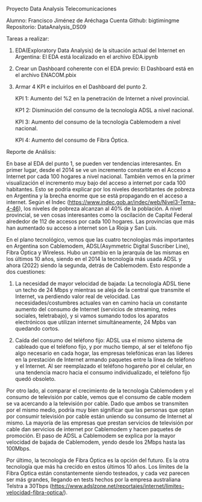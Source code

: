 Proyecto Data Analysis
Telecomunicaciones

Alumno: Francisco Jiménez de Aréchaga
Cuenta Github: bigtimingme
Repositorio: DataAnalysis_DS09

Tareas a realizar:
1. EDA(Exploratory Data Analysis) de la situación actual del Internet en Argentina:
   El EDA está localizado en el archivo EDA.ipynb

2. Crear un Dashboard coherente con el EDA previo:
   El Dashboard está en el archivo ENACOM.pbix

3. Armar 4 KPI e incluírlos en el Dashboard del punto 2.

   KPI 1: Aumento del %2 en la penetración de Internet a nivel provincial.

   KP1 2: Disminución del consumo de la tecnología ADSL a nivel nacional.

   KPI 3: Aumento del consumo de la tecnología Cablemodem a nivel nacional.

   KPI 4: Aumento del consumo de Fibra Óptica.


Reporte de Análisis:

En base al EDA del punto 1, se pueden ver tendencias interesantes. En primer lugar, desde el 2014 se ve un incremento constante en el Acceso a Internet por cada 100 hogares a nivel nacional. También vemos en la primer visualización el incremento muy bajo del acceso a internet por cada 100 habitantes. Esto se podría explicar por los niveles desorbitantes de pobreza en Argentina y la brecha enorme que se está propagando en el acceso a internet. Según el Indec (https://www.indec.gob.ar/indec/web/Nivel3-Tema-4-46), los niveles de pobreza alcanzan al 40% de la población.
A nivel provincial, se ven cosas interesantes como la oscilación de Capital Federal alrededor de 112 de accesos por cada 100 hogares. Las provincias que más han aumentado su acceso a internet son La Rioja y San Luis.

En el plano tecnológico, vemos que las cuatro tecnologías más importantes en Argentina son Cablemodem, ADSL(Asymmetric Digital Suscriber Line), Fibra Óptica y Wireless. Hubo un cambio en la jerarquía de las mismas en los últimos 10 años, siendo en el 2014 la tecnología más usada ADSL y ahora (2022) siendo la segunda, detrás de Cablemodem. 
Esto responde a dos cuestiones:
1. La necesidad de mayor velocidad de bajada: La tecnología ADSL tiene un techo de 24 Mbps y mientras se aleja de la central que transmite el Internet, va perdiendo valor real de velocidad. Las necesidades/costumbres actuales van en camino hacia un constante aumento del consumo de Internet (servicios de streaming, redes sociales, teletrabajo), y si vamos sumando todos los aparatos electrónicos que utilizan internet simultáneamente, 24 Mpbs van quedando cortos.

2. Caída del consumo del teléfono fijo: ADSL usa el mismo sistema de cableado que el teléfono fijo, y por mucho tiempo, al ser el teléfono fijo algo necesario en cada hogar, las empresas telefónicas eran las líderes en la prestación de Internet armando paquetes entre la línea de teléfono y el Internet. Al ser reemplazado el teléfono hogareño por el celular, en una tendencia macro hacia el consumo individualizado, el teléfono fijo quedó obsoleto.

Por otro lado, al comparar el crecimiento de la tecnología Cablemodem y el consumo de televisión por cable, vemos que el consumo de cable modem se va acercando a la televisión por cable. Dado que ambos se transmiten por el mismo medio, podría muy bien significar que las personas que optan por consumir televisión por cable están uniendo su consumo de Internet al mismo. La mayoría de las empresas que prestan servicios de televisión por cable dan servicios de internet por Cablemodem y hacen paquetes de promoción. El paso de ADSL a Cablemodem se explica por la mayor velocidad de bajada de Cablemodem, yendo desde los 2Mbps hasta las 100Mbps.

Por último, la tecnología de Fibra Óptica es la opción del futuro. Es la otra tecnología que más ha crecido en estos últimos 10 años. Los límites de la Fibra Óptica están constantemente siendo testeados, y cada vez parecen ser más grandes, llegando en tests hechos por la empresa australiana Telstra a 30Tbps (https://www.adslzone.net/reportajes/internet/limites-velocidad-fibra-optica/).



